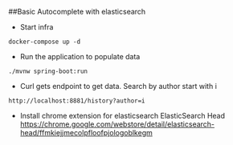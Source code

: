 ##Basic Autocomplete with elasticsearch

- Start infra

```
docker-compose up -d
```

- Run the application to populate data

```
./mvnw spring-boot:run
```

- Curl gets endpoint to get data. Search by author start with i

```
http://localhost:8881/history?author=i
```

- Install chrome extension for elasticsearch
ElasticSearch Head 
https://chrome.google.com/webstore/detail/elasticsearch-head/ffmkiejjmecolpfloofpjologoblkegm





